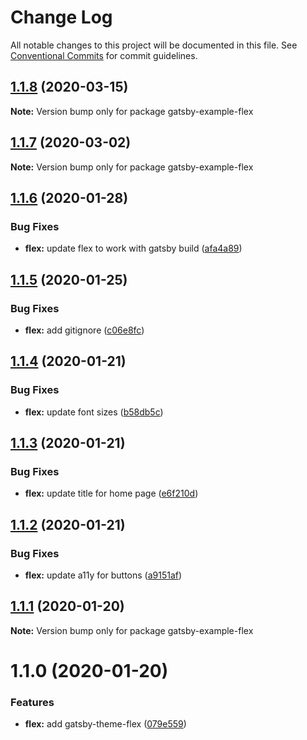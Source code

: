 # Change Log

All notable changes to this project will be documented in this file.
See [Conventional Commits](https://conventionalcommits.org) for commit guidelines.

## [1.1.8](https://github.com/arshad/gatsby-themes/compare/gatsby-example-flex@1.1.7...gatsby-example-flex@1.1.8) (2020-03-15)

**Note:** Version bump only for package gatsby-example-flex





## [1.1.7](https://github.com/arshad/gatsby-themes/compare/gatsby-example-flex@1.1.6...gatsby-example-flex@1.1.7) (2020-03-02)

**Note:** Version bump only for package gatsby-example-flex





## [1.1.6](https://github.com/arshad/gatsby-themes/compare/gatsby-example-flex@1.1.5...gatsby-example-flex@1.1.6) (2020-01-28)


### Bug Fixes

* **flex:** update flex to work with gatsby build ([afa4a89](https://github.com/arshad/gatsby-themes/commit/afa4a890b60271759b3360b7e542b0594a144a43))





## [1.1.5](https://github.com/arshad/gatsby-themes/compare/gatsby-example-flex@1.1.4...gatsby-example-flex@1.1.5) (2020-01-25)


### Bug Fixes

* **flex:** add gitignore ([c06e8fc](https://github.com/arshad/gatsby-themes/commit/c06e8fcd7ea8457fddd1301d70fa26357f57053b))





## [1.1.4](https://github.com/arshad/gatsby-themes/compare/gatsby-example-flex@1.1.3...gatsby-example-flex@1.1.4) (2020-01-21)


### Bug Fixes

* **flex:** update font sizes ([b58db5c](https://github.com/arshad/gatsby-themes/commit/b58db5ca5587313a6b17d3ac04129df7a3381785))





## [1.1.3](https://github.com/arshad/gatsby-themes/compare/gatsby-example-flex@1.1.2...gatsby-example-flex@1.1.3) (2020-01-21)


### Bug Fixes

* **flex:** update title for home page ([e6f210d](https://github.com/arshad/gatsby-themes/commit/e6f210d3cca8b613bc9d10cd695cef0b4aa44932))





## [1.1.2](https://github.com/arshad/gatsby-themes/compare/gatsby-example-flex@1.1.1...gatsby-example-flex@1.1.2) (2020-01-21)


### Bug Fixes

* **flex:** update a11y for buttons ([a9151af](https://github.com/arshad/gatsby-themes/commit/a9151af381466e5f5cc7cff14a8a08bb752235ca))





## [1.1.1](https://github.com/arshad/gatsby-themes/compare/gatsby-example-flex@1.1.0...gatsby-example-flex@1.1.1) (2020-01-20)

**Note:** Version bump only for package gatsby-example-flex

# 1.1.0 (2020-01-20)

### Features

- **flex:** add gatsby-theme-flex ([079e559](https://github.com/arshad/gatsby-themes/commit/079e55914791f735cbbfe492dd6bb0b3d9ac12ad))
